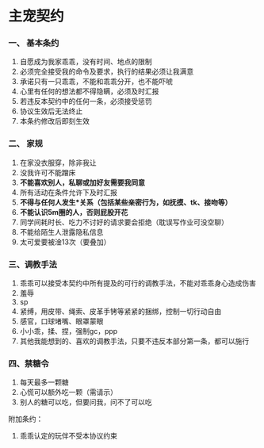 # 主宠契约
### 一、 基本条约
1. 自愿成为我家乖乖，没有时间、地点的限制
2. 必须完全接受我的命令及要求，执行的结果必须让我满意
3. 承诺只有一只乖乖，不能和乖乖分开，也不能吓唬
4. 心里有任何的想法都不得隐瞒，必须及时汇报
6. 若违反本契约中的任何一条，必须接受惩罚
7. 协议生效后无法终止
8. 本条约修改后即刻生效

### 二、 家规
1. 在家没衣服穿，除非我让
3. 没我许可不能蹭床
4. **不能喜欢别人，私聊或加好友需要我同意**
5. 所有活动在条件允许下及时汇报
6. **不得与任何人发生\*关系（包括某些亲密行为，如抚摸、tk、接吻等）**
7. **不能认识5m圈的人，否则屁股开花**
8. 同学间耗时长、吃力不讨好的请求要会拒绝（耽误写作业可没空聊）
9. 不能给陌生人泄露隐私信息
10. 太可爱要被淦13次（要叠加）

### 三、调教手法
1. 乖乖可以接受本契约中所有提及的可行的调教手法，不能对乖乖身心造成伤害
2. 羞辱
3. sp
4. 紧缚，用皮带、绳索、皮革手铐等紧紧的捆绑，控制一切行动自由
5. 感官，口球堵嘴、眼罩蒙眼
6. 小小乖，揉、捏，强制gc，ppp
7. 其他我能想到的、喜欢的调教手法，只要不违反本部分第一条，都可以施行

### 四、禁糖令
1. 每天最多一颗糖
2. 心慌可以额外吃一颗（需请示）
3. 别人的糖可以吃，但要问我，问不了可以吃

附加条约：
1. 乖乖认定的玩伴不受本协议约束
